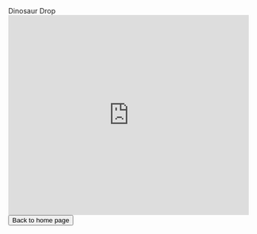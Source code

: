 <html>
<p1>
Dinosaur Drop
</p1>
<br>
<iframe src="https://scratch.mit.edu/projects/425861391/embed" allowtransparency="true" width="485" height="402" frameborder="0" scrolling="no" allowfullscreen></iframe>
<br>
<button onclick="window.location.href = 'index';">Back to home page</button>
</html>
